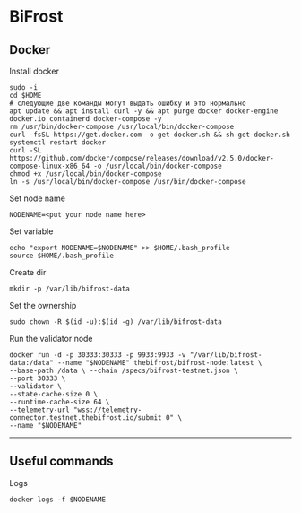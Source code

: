 # BiFrost
## Docker
Install docker

    sudo -i
    cd $HOME
    # следующие две команды могут выдать ошибку и это нормально
    apt update && apt install curl -y && apt purge docker docker-engine docker.io containerd docker-compose -y
    rm /usr/bin/docker-compose /usr/local/bin/docker-compose
    curl -fsSL https://get.docker.com -o get-docker.sh && sh get-docker.sh
    systemctl restart docker
    curl -SL https://github.com/docker/compose/releases/download/v2.5.0/docker-compose-linux-x86_64 -o /usr/local/bin/docker-compose
    chmod +x /usr/local/bin/docker-compose
    ln -s /usr/local/bin/docker-compose /usr/bin/docker-compose
Set node name

    NODENAME=<put your node name here>
Set variable
```
echo "export NODENAME=$NODENAME" >> $HOME/.bash_profile
source $HOME/.bash_profile
```
Create dir

    mkdir -p /var/lib/bifrost-data
Set the ownership

    sudo chown -R $(id -u):$(id -g) /var/lib/bifrost-data
Run the validator node

    docker run -d -p 30333:30333 -p 9933:9933 -v "/var/lib/bifrost-data:/data" --name "$NODENAME" thebifrost/bifrost-node:latest \ 
    --base-path /data \ --chain /specs/bifrost-testnet.json \ 
    --port 30333 \ 
    --validator \ 
    --state-cache-size 0 \ 
    --runtime-cache-size 64 \ 
    --telemetry-url "wss://telemetry-connector.testnet.thebifrost.io/submit 0" \ 
    --name "$NODENAME"


---

## Useful commands
Logs

    docker logs -f $NODENAME
